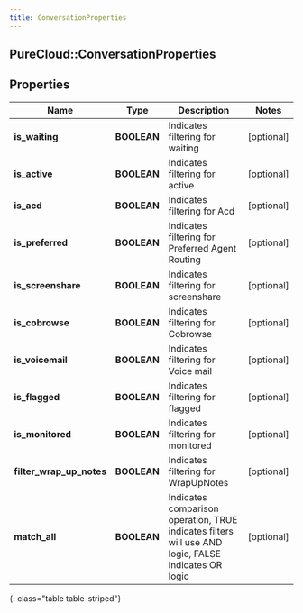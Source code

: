 ```yaml
---
title: ConversationProperties
---
```

## PureCloud::ConversationProperties

## Properties

|Name | Type | Description | Notes|
|------------ | ------------- | ------------- | -------------|
| **is_waiting** | **BOOLEAN** | Indicates filtering for waiting | [optional] |
| **is_active** | **BOOLEAN** | Indicates filtering for active | [optional] |
| **is_acd** | **BOOLEAN** | Indicates filtering for Acd | [optional] |
| **is_preferred** | **BOOLEAN** | Indicates filtering for Preferred Agent Routing | [optional] |
| **is_screenshare** | **BOOLEAN** | Indicates filtering for screenshare | [optional] |
| **is_cobrowse** | **BOOLEAN** | Indicates filtering for Cobrowse | [optional] |
| **is_voicemail** | **BOOLEAN** | Indicates filtering for Voice mail | [optional] |
| **is_flagged** | **BOOLEAN** | Indicates filtering for flagged | [optional] |
| **is_monitored** | **BOOLEAN** | Indicates filtering for monitored | [optional] |
| **filter_wrap_up_notes** | **BOOLEAN** | Indicates filtering for WrapUpNotes | [optional] |
| **match_all** | **BOOLEAN** | Indicates comparison operation, TRUE indicates filters will use AND logic, FALSE indicates OR logic | [optional] |
{: class="table table-striped"}


